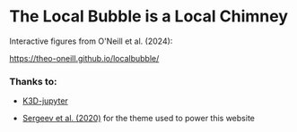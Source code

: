 # The Local Bubble is a Local Chimney

Interactive figures from O'Neill et al. (2024): 

https://theo-oneill.github.io/localbubble/

### Thanks to:

* [K3D-jupyter](https://k3d-jupyter.org) 

* [Sergeev et al. (2020)](https://github.com/dennissergeev/exoconvection-apj-2020/tree/master) for the theme used to power this website
